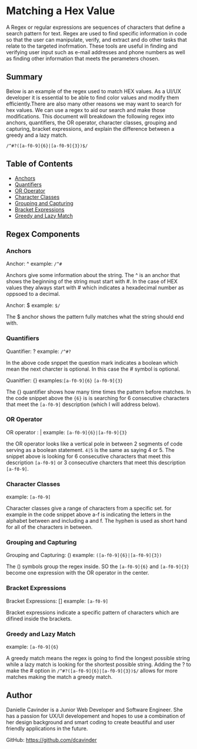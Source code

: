 # Matching a Hex Value

A Regex or regular expressions are sequences of characters that define a search pattern for text. Regex are used to find specific information in code so that the user can manipulate, verify, and extract and do other tasks that relate to the targeted inofrmation. These tools are useful in finding and verifying user input such as e-mail addresses and phone numbers as well as finding other information that meets the perameters chosen.

## Summary

Below is an example of the regex used to match HEX values. As a UI/UX developer it is essential to be able to find color values and modify them efficiently.There are also many other reasons we may want to search for hex values. We can use a regex to aid our search and make those modifications. This document will breakdown the following regex into anchors, quantifiers, the OR operator, character classes, grouping and capturing, bracket expressions, and explain the difference between a greedy and a lazy match.

`/^#?([a-f0-9]{6}|[a-f0-9]{3})$/`

## Table of Contents

- [Anchors](#anchors)
- [Quantifiers](#quantifiers)
- [OR Operator](#or-operator)
- [Character Classes](#character-classes)
- [Grouping and Capturing](#grouping-and-capturing)
- [Bracket Expressions](#bracket-expressions)
- [Greedy and Lazy Match](#greedy-and-lazy-match)

## Regex Components

### Anchors

Anchor: ^
example: `/^#`

Anchors give some information about the string. The ^ is an anchor that shows the beginning of the string must start with #. In the case of HEX values they always start with # which indicates a hexadecimal number as oppsoed to a decimal.

Anchor: $
example: `$/`

The $ anchor shows the pattern fully matches what the string should end with. 


### Quantifiers

Quantifier: ?
example: `/^#?`

In the above code snppet the question mark indicates a boolean which mean the next charcter is optional. In this case the # symbol is optional.
 
Quanitfier: {}
examples:`[a-f0-9]{6}`
         `[a-f0-9]{3}`

The {} quantifier shows how many time times the pattern before matches. In the code snippet above the `{6}` is is searching for 6 consecutive characters that meet the `[a-f0-9]` description (which I will address below).

### OR Operator

OR operator : |
example: `[a-f0-9]{6}|[a-f0-9]{3}`

the OR operator looks like a vertical pole in between 2 segments of code serving as a boolean statement. `4|5` is the same as saying 4 or 5. The snippet above is looking for 6 consecutive characters that meet this description `[a-f0-9]` or 3 consecutive charcters that meet this description `[a-f0-9]`.

### Character Classes

example: `[a-f0-9]`

Character classes give a range of characters from a specific set. for example in the code snippet above a-f is indicating the letters in the alphabet between and including a and f. The hyphen is used as short hand for all of the characters in between.

### Grouping and Capturing

Grouping and Capturing: ()
example: `([a-f0-9]{6}|[a-f0-9]{3})`

The () symbols group the regex inside. SO the `[a-f0-9]{6}` and `[a-f0-9]{3}` become one expression with the OR operator in the center.

### Bracket Expressions

Bracket Expressions: []
example: `[a-f0-9]`

Bracket expressions indicate a specific pattern of characters which are difined inside the brackets.

### Greedy and Lazy Match

example: `[a-f0-9]{6}`

A greedy match means the regex is going to find the longest possible string while a lazy match is looking for the shortest possible string. Adding the ? to make the # option in `/^#?([a-f0-9]{6}|[a-f0-9]{3})$/` allows for more matches making the match a greedy match.

## Author

Danielle Cavinder is a Junior Web Developer and Software Engineer. She has a passion for UX/UI developement and hopes to use a combination of her design background and smart coding to create beautiful and user friendly applications in the future.

GitHub: https://github.com/dcavinder
